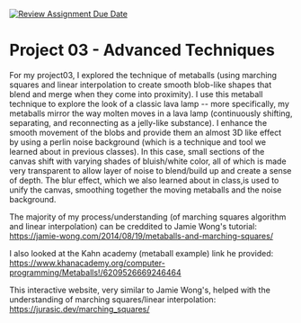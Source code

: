 [![Review Assignment Due Date](https://classroom.github.com/assets/deadline-readme-button-22041afd0340ce965d47ae6ef1cefeee28c7c493a6346c4f15d667ab976d596c.svg)](https://classroom.github.com/a/EjdKcPEz)
# Project 03 - Advanced Techniques

For my project03, I explored the technique of metaballs (using marching squares and linear interpolation to create smooth blob-like shapes that blend and merge when they come into proximity). I use this metaball technique to explore the look of a classic lava lamp -- more specifically, my metaballs mirror the way molten moves in a lava lamp (continuously shifting, separating, and reconnecting as a jelly-like substance). I enhance the smooth movement of the blobs and provide them an almost 3D like effect by using a perlin noise background (which is a technique and tool we learned about in previous classes). In this case, small sections of the canvas shift with varying shades of bluish/white color, all of which is made very transparent to allow layer of noise to blend/build up and create a sense of depth. The blur effect, which we also learned about in class,is used to unify the canvas, smoothing together the moving metaballs and the noise background. 

The majority of my process/understanding (of marching squares algorithm and linear interpolation) can be creddited to Jamie Wong's tutorial: https://jamie-wong.com/2014/08/19/metaballs-and-marching-squares/

I also looked at the Kahn academy (metaball example) link he provided: https://www.khanacademy.org/computer-programming/Metaballs!/6209526669246464

This interactive website, very similar to Jamie Wong's, helped with the understanding of marching squares/linear interpolation: https://jurasic.dev/marching_squares/